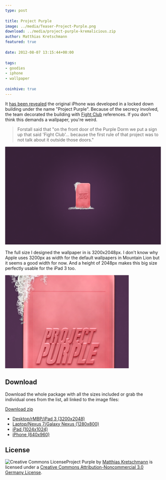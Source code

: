```yaml
---
type: post

title: Project Purple
image: ../media/Teaser-Project-Purple.png
download: ../media/project-purple-kremalicious.zip
author: Matthias Kretschmann
featured: true

date: 2012-08-07 13:15:44+00:00

tags:
- goodies
- iphone
- wallpaper

coinhive: true
---
```


It [has been revealed](http://www.theverge.com/2012/8/3/3218846/schiller-forstall-fight-club-day-three-apple-samsung-trial/in/2971889) the original iPhone was developed in a locked down building under the name "Project Purple". Because of the secrecy involved, the team decorated the building with [Fight Club](http://www.imdb.com/title/tt0137523/) references. If you don't think this demands a wallpaper, you're weird.

<!-- more -->

> Forstall said that "on the front door of the Purple Dorm we put a sign up that said 'Fight Club'... because the first rule of that project was to not talk about it outside those doors."

![project purple](../media/project-purple-nexus-kremalicious.png)

The full size I designed the wallpaper in is 3200x2048px. I don't know why Apple uses 3200px as width for the default wallpapers in Mountain Lion but it seems a good width for now. And a height of 2048px makes this big size perfectly usable for the iPad 3 too.

![Project-Purple-Dribbble](../media/Project-Purple-Dribbble.png)

## Download

Download the whole package with all the sizes included or grab the individual ones from the list, all linked to the image files:

<p class="content-download">
    <a class="icon-download" href="../media/project-purple-kremalicious.zip">Download <span> zip</span></a>
</p>

* [Desktop/rMBP/iPad 3 (3200x2048)](../media/project-purple-kremalicious.png)
* [Laptop/Nexus 7/Galaxy Nexus (1280x800)](../media/project-purple-nexus-kremalicious.png)
* [iPad (1024x1024)](../media/project-purple-ipad-kremalicious.png)
* [iPhone (640x960)](../media/project-purple-iphone4-kremalicious.png)

## License

![Creative Commons License](https://i.creativecommons.org/l/by-nc/3.0/de/88x31.png)Project Purple by [Matthias Kretschmann](http://kremalicious.com) is licensed under a [Creative Commons Attribution-Noncommercial 3.0 Germany License](http://creativecommons.org/licenses/by-nc/3.0/de/).
